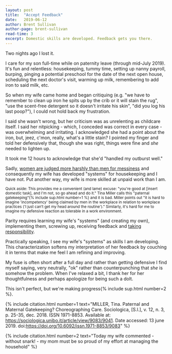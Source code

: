 ```yaml
---
layout: post
title:  "Accept Feedback"
date:   2019-06-12
author: Brent Sullivan
author-page: brent-sullivan
read-time: 3
excerpt: Domestic skills are developed. Feedback gets you there.
---
```


Two nights ago I lost it. 

I care for my son full-time while on paternity leave (through mid-July 2019). It's fun and relentless: housekeeping, tummy time, setting up nanny payroll, burping, pinging a potential preschool for the date of the next open house, scheduling the next doctor's visit, warming up milk, remembering to add iron to said milk, etc. 

So when my wife came home and began critiquing (e.g. "we have to remember to clean up iron he spits up by the crib or it will stain the rug", "use the scent-free detergent so it doesn't irritate his skin", "did you log his last poop?"), I could not hold back my frustration. 

I said she wasn't wrong, but her criticism was as unrelenting as childcare itself. I said her nitpicking - which, I conceded was correct in every case - was overwhelming and irritating. I acknowledged she had a point about the iron, but, jeez, c'mon, really, what's a little stain? I pointed my finger and told her defensively that, though she was right, things were fine and *she* needed to lighten up. 

It took me 12 hours to acknowledge that she'd "handled my outburst well." 

Sadly, [women are judged more harshly than men for messiness](https://www.nytimes.com/2019/06/11/upshot/why-women-but-not-men-are-judged-for-a-messy-house.html) and consequently my wife has developed "systems" for housekeeping and I have not. Put another way, my wife is more skilled at unpaid work than I am.

<small>Quick aside: This provides me a convenient (and lame) excuse: "you're good at [insert domestic task], and I'm not, so go ahead and do it." Tina Miller calls this "paternal gatekeeping"{% include sup.html number=1 %} and it is bad. Miller points out "it is hard to imagine 'incompetency' being claimed by men in the workplace in relation to workplace practices ('I just can’t get my head around the routine')." Similarly, it's hard for me to imagine my defensive reaction as tolerable in a work environment.</small>

Parity requires learning my wife's "systems" (and creating my own), implementing them, screwing up, receiving feedback and [taking responsibility](https://www.gottman.com/blog/the-four-horsemen-defensiveness/).

Practically speaking, I see my wife's "systems" as skills I am developing. This characterization softens my interpretation of her feedback by couching it in terms that make me feel I am refining and improving.

My fuse is often short after a full day and rather than getting defensive I find myself saying, very neutrally, "ok" rather than counterpunching that *she* is somehow the problem. When I've relaxed a bit, I thank her for her thoughtfulness and perhaps apologize for being such a dolt.

This isn't perfect, but we're making progress{% include sup.html number=2 %}. 

{% include citation.html number=1 text="MILLER, Tina. Paternal and Maternal Gatekeeping? Choreographing Care. Sociologica, [S.l.], v. 12, n. 3, p. 25-35, dec. 2018. ISSN 1971-8853. Available at: https://sociologica.unibo.it/article/view/9083/9041. Date accessed: 13 june 2019. doi:https://doi.org/10.6092/issn.1971-8853/9083" %}

{% include citation.html number=2 text="Today my wife commented - without snark! - my mom must be so proud of my effort at managing the household" %}
